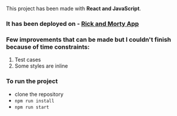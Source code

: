 This project has been made with **React and JavaScript**.

### It has been deployed on - [Rick and Morty App](https://rick-morty-wiki-nidhi-bhanushali.vercel.app/)

### Few improvements that can be made but I couldn't finish because of time constraints: 

1. Test cases
2. Some styles are inline

### To run the project
- clone the repository
- `npm run install`
- `npm run start`
